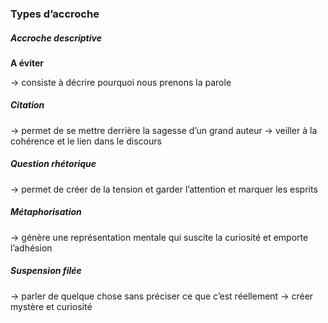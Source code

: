 
### Types d’accroche

##### Accroche descriptive

**A éviter**

→ consiste à décrire pourquoi nous prenons la parole

##### Citation

→ permet de se mettre derrière la sagesse d’un grand auteur
→ veiller à la cohérence et le lien dans le discours

##### Question rhétorique

→ permet de créer de la tension et garder l’attention et marquer les esprits

##### Métaphorisation

→ génère une représentation mentale qui suscite la curiosité et emporte l’adhésion

##### Suspension filée

→ parler de quelque chose sans préciser ce que c’est réellement
→ créer mystère et curiosité



